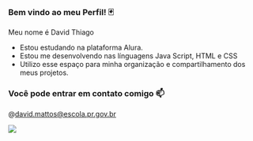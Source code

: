 ###  Bem vindo ao meu Perfil! 🃏

Meu nome é David Thiago

- Estou estudando na plataforma Alura.
- Estou me desenvolvendo nas línguagens Java Script, HTML e CSS
- Utilizo esse espaço para minha organização e compartilhamento dos meus projetos.

 ### Você pode entrar em contato comigo 📫
 @david.mattos@escola.pr.gov.br


 ![](https://media.tenor.com/PKKCAakpBZIAAAAC/neyney-neymar.gif)
